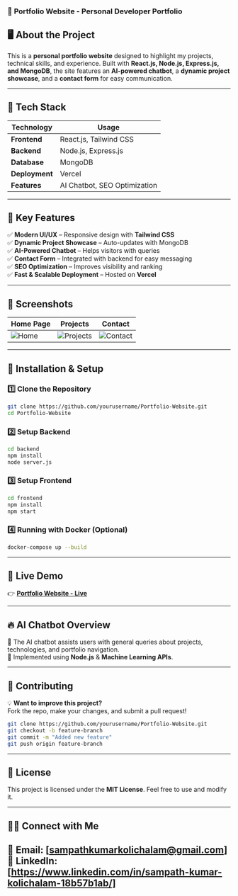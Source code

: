 ### 📌 **Portfolio Website - Personal Developer Portfolio**

## 🖥️ **About the Project**
This is a **personal portfolio website** designed to highlight my projects, technical skills, and experience. Built with **React.js, Node.js, Express.js, and MongoDB**, the site features an **AI-powered chatbot**, a **dynamic project showcase**, and a **contact form** for easy communication.

---

## 🚀 **Tech Stack**
| Technology | Usage |
|------------|--------------------------------|
| **Frontend** | React.js, Tailwind CSS |
| **Backend** | Node.js, Express.js |
| **Database** | MongoDB |
| **Deployment** | Vercel |
| **Features** | AI Chatbot, SEO Optimization |

---

## 🎯 **Key Features**
✅ **Modern UI/UX** – Responsive design with **Tailwind CSS**  
✅ **Dynamic Project Showcase** – Auto-updates with MongoDB  
✅ **AI-Powered Chatbot** – Helps visitors with queries  
✅ **Contact Form** – Integrated with backend for easy messaging  
✅ **SEO Optimization** – Improves visibility and ranking  
✅ **Fast & Scalable Deployment** – Hosted on **Vercel**  

---

## 📸 **Screenshots**

| Home Page | Projects | Contact |
|------------|------------|------------|
| ![Home](https://via.placeholder.com/300) | ![Projects](https://via.placeholder.com/300) | ![Contact](https://via.placeholder.com/300) |

---

## 🔧 **Installation & Setup**
### **1️⃣ Clone the Repository**
```sh
git clone https://github.com/yourusername/Portfolio-Website.git
cd Portfolio-Website
```

### **2️⃣ Setup Backend**
```sh
cd backend
npm install
node server.js
```

### **3️⃣ Setup Frontend**
```sh
cd frontend
npm install
npm start
```

### **4️⃣ Running with Docker (Optional)**
```sh
docker-compose up --build
```

---

## 🚀 **Live Demo**
👉 **[Portfolio Website - Live](https://your-portfolio.vercel.app/)**  

---

## 🔥 **AI Chatbot Overview**
🔹 The AI chatbot assists users with general queries about projects, technologies, and portfolio navigation.  
🔹 Implemented using **Node.js** & **Machine Learning APIs**.  

---

## 🤝 **Contributing**
💡 **Want to improve this project?**  
Fork the repo, make your changes, and submit a pull request!  

```sh
git clone https://github.com/yourusername/Portfolio-Website.git
git checkout -b feature-branch
git commit -m "Added new feature"
git push origin feature-branch
```

---

## 📜 **License**
This project is licensed under the **MIT License**. Feel free to use and modify it.  

---

## 👨‍💻 **Connect with Me**
📧 Email: [sampathkumarkolichalam@gmail.com]
🔗 LinkedIn: [https://www.linkedin.com/in/sampath-kumar-kolichalam-18b57b1ab/]
---
